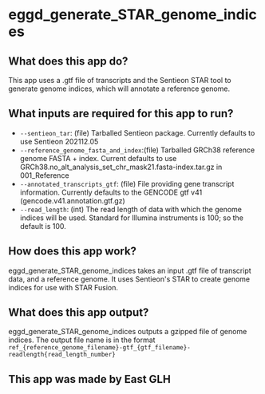 # eggd_generate_STAR_genome_indices

## What does this app do?
This app uses a .gtf file of transcripts and the Sentieon STAR tool to generate genome indices, which will annotate a reference genome.

## What inputs are required for this app to run?
* `--sentieon_tar`: (file) Tarballed Sentieon package. Currently defaults to use Sentieon 202112.05
* `--reference_genome_fasta_and_index`:(file) Tarballed GRCh38 reference genome FASTA + index. Current defaults to use GRCh38.no_alt_analysis_set_chr_mask21.fasta-index.tar.gz in 001_Reference
* `--annotated_transcripts_gtf`: (file) File providing gene transcript information. Currently defaults to the GENCODE gtf v41 (gencode.v41.annotation.gtf.gz)
* `--read_length`: (int) The read length of data with which the genome indices will be used. Standard for Illumina instruments is 100; so the default is 100.

## How does this app work?
eggd_generate_STAR_genome_indices takes an input .gtf file of transcript data, and a reference genome. It uses Sentieon's STAR to create genome indices for use with STAR Fusion.

## What does this app output?
eggd_generate_STAR_genome_indices outputs a gzipped file of genome indices. The output file name is in the format `ref_{reference_genome_filename}-gtf_{gtf_filename}-readlength{read_length_number}`

## This app was made by East GLH
